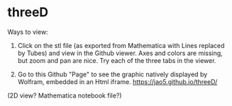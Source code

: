 # threeD

Ways to view:

1. Click on the stl file (as exported from Mathematica with Lines replaced by Tubes) and view in the Github viewer. Axes and colors are missing, but zoom and pan are nice. Try each of the three tabs in the viewer.


2. Go to this Github "Page" to see the graphic natively displayed by Wolfram, embedded in an Html iframe.
https://jao5.github.io/threeD/

(2D view?  Mathematica notebook file?)
